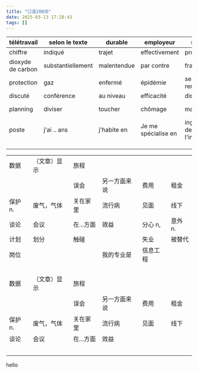 ```yaml
---
title: "口语200词"
date: 2025-03-13 17:28:43
tags: []
---
```

| télétravail       | selon le texte    | durable     | employeur           | salariés                    | chez soi      |
| ----------------- | ----------------- | ----------- | ------------------- | --------------------------- | ------------- |
| chiffre           | indiqué           | trajet      | effectivement       | protection                  | émission      |
| dioxyde de carbon | substantiellement | malentendue | par contre          | frais                       | loyer         |
| protection        | gaz               | enfermé     | épidémie            | se rencontrer               | hors ligne    |
| discuté           | conférence        | au niveau   | efficacité          | distractions                | imprévus      |
| planning          | diviser           | toucher     | chômage             | majeur                      | sont remplace |
| poste             | j'ai .. ans       | j'habite en | Je me spécialise en | ingénierie de l'information | grande        |
|                   |                   |             |                     |                             |               |
|                   |                   |             |                     |                             |               |
|                   |                   |             |                     |                             |               |


|        |        |        |        |       |       |
| ------ | ------ | ------ | ------ | ----- | ----- |
| 数据     | （文章）显示 | 旅程     |        |       |       |
|        |        | 误会     | 另一方面来说 | 费用    | 租金    |
| 保护  n. | 废气，气体  | 关在家里   | 流行病    | 见面    | 线下    |
| 谈论     | 会议     | 在...方面 | 效益     | 分心 n, | 意外 n. |
| 计划     | 划分     | 触碰     |        | 失业    | 被替代   |
| 岗位     |        |        | 我的专业是  | 信息工程  |       |
|        |        |        |        |       |       |
|        |        |        |        |       |       |
|        |        |        |        |       |       |
|        |        |        |        |       |       |
| 数据     | （文章）显示 | 旅程     |        |       |       |
|        |        | 误会     | 另一方面来说 | 费用    | 租金    |
| 保护  n. | 废气，气体  | 关在家里   | 流行病    | 见面    | 线下    |
| 谈论     | 会议     | 在...方面 | 效益     |       |       |
|        |        |        |        |       |       |
|        |        |        |        |       |       |
|        |        |        |        |       |       |
|        |        |        |        |       |       |
|        |        |        |        |       |       |

hello
